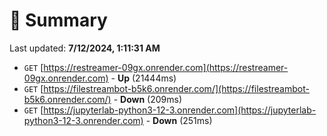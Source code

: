# 📖 Summary
Last updated: **7/12/2024, 1:11:31 AM**

- `GET` [https://restreamer-09gx.onrender.com](https://restreamer-09gx.onrender.com) - **Up** (21444ms)
- `GET` [https://filestreambot-b5k6.onrender.com/](https://filestreambot-b5k6.onrender.com/) - **Down** (209ms)
- `GET` [https://jupyterlab-python3-12-3.onrender.com](https://jupyterlab-python3-12-3.onrender.com) - **Down** (251ms)
